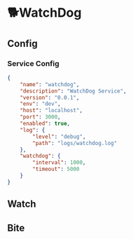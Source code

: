 # 🐕WatchDog

## Config

### Service Config

```json
{
    "name": "watchdog",
    "description": "WatchDog Service",
    "version": "0.0.1",
    "env": "dev",
    "host": "localhost",
    "port": 3000,
    "enabled": true,
    "log": {
        "level": "debug",
        "path": "logs/watchdog.log"
    },
    "watchdog": {
        "interval": 1000,
        "timeout": 5000
    }
}
```

## Watch

## Bite